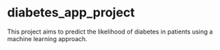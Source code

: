 # diabetes_app_project
This project aims to predict the likelihood of diabetes in patients using a machine learning approach.
